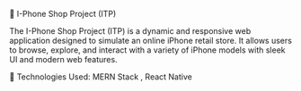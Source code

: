 📱 I-Phone Shop Project (ITP)

The I-Phone Shop Project (ITP) is a dynamic and responsive web application designed to simulate an online iPhone retail store.
It allows users to browse, explore, and interact with a variety of iPhone models with sleek UI and modern web features.

🔧 Technologies Used:
MERN Stack , React Native
